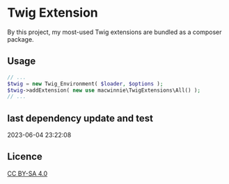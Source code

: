 # Twig Extension

By this project, my most-used Twig extensions are bundled as a composer package.

## Usage

```php
// ...
$twig = new Twig_Environment( $loader, $options );
$twig->addExtension( new use macwinnie\TwigExtensions\All() );
// ...
```

## last dependency update and test

2023-06-04 23:22:08

## Licence

[CC BY-SA 4.0](https://creativecommons.org/licenses/by-sa/4.0/deed.en)
